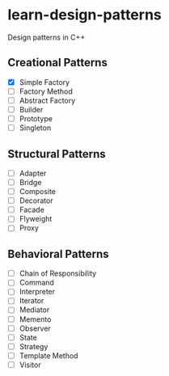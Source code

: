 # learn-design-patterns
Design patterns in C++

## Creational Patterns
- [x] Simple Factory
- [ ] Factory Method
- [ ] Abstract Factory
- [ ] Builder
- [ ] Prototype
- [ ] Singleton

## Structural Patterns
- [ ] Adapter
- [ ] Bridge
- [ ] Composite
- [ ] Decorator
- [ ] Facade
- [ ] Flyweight
- [ ] Proxy

## Behavioral Patterns
- [ ] Chain of Responsibility
- [ ] Command
- [ ] Interpreter
- [ ] Iterator
- [ ] Mediator
- [ ] Memento
- [ ] Observer
- [ ] State
- [ ] Strategy
- [ ] Template Method
- [ ] Visitor
